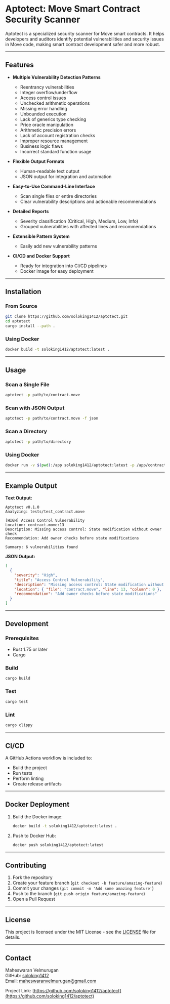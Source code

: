 # Aptotect: Move Smart Contract Security Scanner

Aptotect is a specialized security scanner for Move smart contracts. It helps developers and auditors identify potential vulnerabilities and security issues in Move code, making smart contract development safer and more robust.

---

## Features

- **Multiple Vulnerability Detection Patterns**
  - Reentrancy vulnerabilities
  - Integer overflow/underflow
  - Access control issues
  - Unchecked arithmetic operations
  - Missing error handling
  - Unbounded execution
  - Lack of generics type checking
  - Price oracle manipulation
  - Arithmetic precision errors
  - Lack of account registration checks
  - Improper resource management
  - Business logic flaws
  - Incorrect standard function usage

- **Flexible Output Formats**
  - Human-readable text output
  - JSON output for integration and automation

- **Easy-to-Use Command-Line Interface**
  - Scan single files or entire directories
  - Clear vulnerability descriptions and actionable recommendations

- **Detailed Reports**
  - Severity classification (Critical, High, Medium, Low, Info)
  - Grouped vulnerabilities with affected lines and recommendations

- **Extensible Pattern System**
  - Easily add new vulnerability patterns

- **CI/CD and Docker Support**
  - Ready for integration into CI/CD pipelines
  - Docker image for easy deployment

---

## Installation

### From Source

```bash
git clone https://github.com/soloking1412/aptotect.git
cd aptotect
cargo install --path .
```

### Using Docker

```bash
docker build -t soloking1412/aptotect:latest .
```

---

## Usage

### Scan a Single File

```bash
aptotect -p path/to/contract.move
```

### Scan with JSON Output

```bash
aptotect -p path/to/contract.move -f json
```

### Scan a Directory

```bash
aptotect -p path/to/directory
```

### Using Docker

```bash
docker run -v $(pwd):/app soloking1412/aptotect:latest -p /app/contracts
```

---

## Example Output

**Text Output:**
```
Aptotect v0.1.0
Analyzing: tests/test_contract.move

[HIGH] Access Control Vulnerability
Location: contract.move:13
Description: Missing access control: State modification without owner check
Recommendation: Add owner checks before state modifications

Summary: 6 vulnerabilities found
```

**JSON Output:**
```json
[
  {
    "severity": "High",
    "title": "Access Control Vulnerability",
    "description": "Missing access control: State modification without owner check",
    "location": { "file": "contract.move", "line": 13, "column": 0 },
    "recommendation": "Add owner checks before state modifications"
  }
]
```

---

## Development

### Prerequisites

- Rust 1.75 or later
- Cargo

### Build

```bash
cargo build
```

### Test

```bash
cargo test
```

### Lint

```bash
cargo clippy
```

---

## CI/CD

A GitHub Actions workflow is included to:
- Build the project
- Run tests
- Perform linting
- Create release artifacts

---

## Docker Deployment

1. Build the Docker image:
   ```bash
   docker build -t soloking1412/aptotect:latest .
   ```
2. Push to Docker Hub:
   ```bash
   docker push soloking1412/aptotect:latest
   ```

---

## Contributing

1. Fork the repository
2. Create your feature branch (`git checkout -b feature/amazing-feature`)
3. Commit your changes (`git commit -m 'Add some amazing feature'`)
4. Push to the branch (`git push origin feature/amazing-feature`)
5. Open a Pull Request

---

## License

This project is licensed under the MIT License - see the [LICENSE](LICENSE) file for details.

---

## Contact

Maheswaran Velmurugan  
GitHub: [soloking1412](https://github.com/soloking1412)  
Email: maheswaranvelmurugan@gmail.com

Project Link: [https://github.com/soloking1412/aptotect](https://github.com/soloking1412/aptotect) 